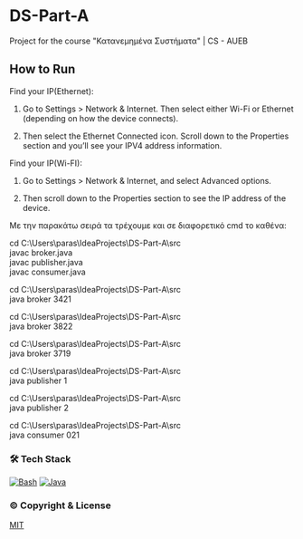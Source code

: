 # DS-Part-A
Project for the course "Κατανεμημένα Συστήματα" | CS - AUEB

## How to Run

Find your IP(Ethernet):
1. Go to Settings > Network & Internet. Then select either Wi-Fi or Ethernet (depending on how the device connects).

2. Then select the Ethernet Connected icon. Scroll down to the Properties section and you’ll see your IPV4 address information.

Find your IP(Wi-FI):
1. Go to Settings > Network & Internet, and select Advanced options.

2. Then scroll down to the Properties section to see the IP address of the device.

Με την παρακάτω σειρά τα τρέχουμε και σε διαφορετικό cmd το καθένα:<br>

cd C:\Users\paras\IdeaProjects\DS-Part-A\src<br>
javac broker.java<br>
javac publisher.java<br>
javac consumer.java

cd C:\Users\paras\IdeaProjects\DS-Part-A\src<br>
java broker 3421

cd C:\Users\paras\IdeaProjects\DS-Part-A\src<br>
java broker 3822

cd C:\Users\paras\IdeaProjects\DS-Part-A\src<br>
java broker 3719

cd C:\Users\paras\IdeaProjects\DS-Part-A\src<br>
java publisher 1

cd C:\Users\paras\IdeaProjects\DS-Part-A\src<br>
java publisher 2

cd C:\Users\paras\IdeaProjects\DS-Part-A\src<br>
java consumer 021

### 🛠️ Tech Stack
[![Bash](https://skills.thijs.gg/icons?i=bash)](https://gnu.org/software/bash/)
[![Java](https://skills.thijs.gg/icons?i=java)](https://oracle.com/java/)

### ©️ Copyright & License
[MIT](https://github.com/paraskevasleivadaros/DS-Part-A/blob/master/LICENSE)
